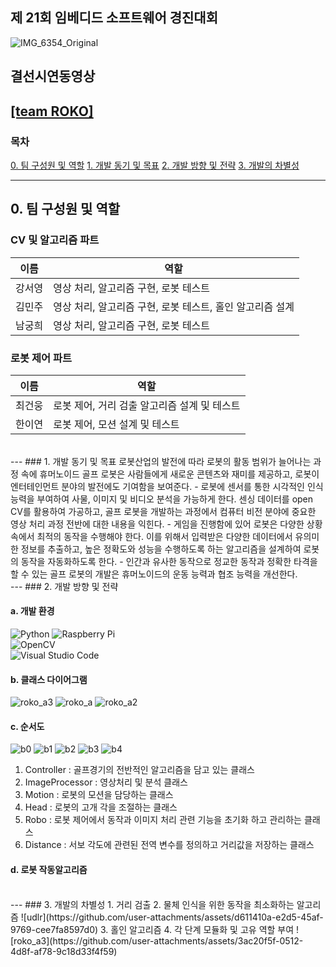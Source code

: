 ## 제 21회 임베디드 소프트웨어 경진대회
![IMG_6354_Original](https://github.com/user-attachments/assets/38cdf79b-06c3-4e58-9bc8-3a93783b35c3)

## 결선시연동영상
[[team ROKO]](https://youtu.be/G8WIHnUlc4U?feature=shared)
---
### 목차
[0. 팀 구성원 및 역할](#0.-팀-구성원-및-역할)
[1. 개발 동기 및 목표](#1.-개발-동기-및-목표)
[2. 개발 방향 및 전략](#2.-개발-방향-및-전략)
[3. 개발의 차별성](#3.-개발의-차별성)

---
## 0. 팀 구성원 및 역할
### CV 및 알고리즘 파트 
| 이름 | 역할 |
| --- | --- |
| 강서영 | 영상 처리, 알고리즘 구현, 로봇 테스트 |
| 김민주 | 영상 처리, 알고리즘 구현, 로봇 테스트, 홀인 알고리즘 설계 |
| 남궁희 | 영상 처리, 알고리즘 구현, 로봇 테스트 |

### 로봇 제어 파트
| 이름 | 역할 |
| --- | --- |
| 최건웅 | 로봇 제어, 거리 검출 알고리즘 설계 및 테스트 |
| 한이연 | 로봇 제어, 모션 설계 및 테스트 |
<br>
---
### 1. 개발 동기 및 목표
로봇산업의 발전에 따라 로봇의 활동 범위가 늘어나는 과정 속에 휴머노이드 골프 로봇은 사람들에게 새로운 콘텐츠와 재미를 제공하고, 로봇이 엔터테인먼트 분야의 발전에도 기여함을 보여준다.
- 로봇에 센서를 통한 시각적인 인식 능력을 부여하여 사물, 이미지 및 비디오 분석을 가능하게 한다. 센싱 데이터를 open CV를 활용하여 가공하고, 골프 로봇을 개발하는 과정에서 컴퓨터 비전 분야에 중요한 영상 처리 과정 전반에 대한 내용을 익힌다. 
- 게임을 진행함에 있어 로봇은 다양한 상황속에서 최적의 동작을 수행해야 한다. 이를 위해서 입력받은 다양한 데이터에서 유의미한 정보를 추출하고, 높은 정확도와 성능을 수행하도록 하는 알고리즘을 설계하여 로봇의 동작을 자동화하도록 한다. 
- 인간과 유사한 동작으로 정교한 동작과 정확한 타격을 할 수 있는 골프 로봇의 개발은 휴머노이드의 운동 능력과 협조 능력을 개선한다.

<br>
---
### 2. 개발 방향 및 전략

#### a. 개발 환경
![Python](https://img.shields.io/badge/python-3670A0?style=for-the-badge&logo=python&logoColor=ffdd54) ![Raspberry Pi](https://img.shields.io/badge/-RaspberryPi-C51A4A?style=for-the-badge&logo=Raspberry-Pi) <br>
![OpenCV](https://img.shields.io/badge/opencv-%23white.svg?style=for-the-badge&logo=opencv&logoColor=white) <br>
![Visual Studio Code](https://img.shields.io/badge/Visual%20Studio%20Code-0078d7.svg?style=for-the-badge&logo=visual-studio-code&logoColor=white)
 <br>

#### b. 클래스 다이어그램
![roko_a3](https://github.com/user-attachments/assets/3ac20f5f-0512-4d8f-af78-9c18d33f4f59)
![roko_a](https://github.com/user-attachments/assets/f1ff2404-7c2c-4f73-a784-2ef323e9c3de)
![roko_a2](https://github.com/user-attachments/assets/65ae742f-f658-4b32-a325-2087e0c17416)

#### c. 순서도
![b0](https://github.com/user-attachments/assets/0ba9b2f0-04b5-4b93-86e5-a3926f07da0c)
![b1](https://github.com/user-attachments/assets/d9482966-4e82-49cf-9fcc-74cb3240a326)
![b2](https://github.com/user-attachments/assets/9ddcd617-182d-4b8b-abfd-710e56df8432)
![b3](https://github.com/user-attachments/assets/79134dac-21e5-4445-ac2e-a73aa808f878)
![b4](https://github.com/user-attachments/assets/e1e26890-ee72-4cc8-b77a-33f01d6da5b7)
<br>
1. Controller : 골프경기의 전반적인 알고리즘을 담고 있는 클래스
2. ImageProcessor : 영상처리 및 분석 클래스
3. Motion : 로봇의 모션을 담당하는 클래스
4. Head : 로봇의 고개 각을 조절하는 클래스
5. Robo : 로봇 제어에서 동작과 이미지 처리 관련 기능을 초기화 하고 관리하는 클래스
6. Distance : 서보 각도에 관련된 전역 변수를 정의하고 거리값을 저장하는 클래스

#### d. 로봇 작동알고리즘
<br>
---
### 3. 개발의 차별성 
1. 거리 검출
2. 물체 인식을 위한 동작을 최소화하는 알고리즘
![udlr](https://github.com/user-attachments/assets/d611410a-e2d5-45af-9769-cee7fa8597d0)
3. 홀인 알고리즘
4. 각 단계 모듈화 및 고유 역할 부여
![roko_a3](https://github.com/user-attachments/assets/3ac20f5f-0512-4d8f-af78-9c18d33f4f59)

<br>

